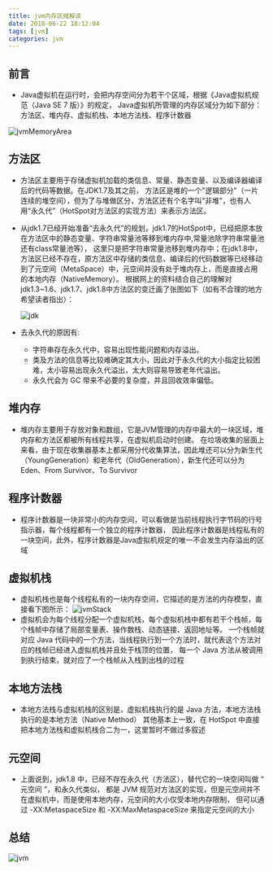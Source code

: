 ```yaml
---
title: jvm内存区域解读
date: 2018-06-22 18:12:04
tags: [jvm]
categories: jvm
---
```


## 前言 

  - Java虚拟机在运行时，会把内存空间分为若干个区域，根据《Java虚拟机规范（Java SE 7 版）》的规定，
    Java虚拟机所管理的内存区域分为如下部分：方法区、堆内存、虚拟机栈、本地方法栈、程序计数器
    
   ![jvmMemoryArea](jvmMemoryArea.png "Optional title")

## 方法区
  - 方法区主要用于存储虚拟机加载的类信息、常量、静态变量、以及编译器编译后的代码等数据。在JDK1.7及其之前，
  方法区是堆的一个"逻辑部分"（一片连续的堆空间），但为了与堆做区分，方法区还有个名字叫“非堆”，也有人用“永久代”（HotSpot对方法区的实现方法）来表示方法区。
    
  - 从jdk1.7已经开始准备“去永久代”的规划，jdk1.7的HotSpot中，已经把原本放在方法区中的静态变量、字符串常量池等移到堆内存中,常量池除字符串常量池还有class常量池等），
    这里只是把字符串常量池移到堆内存中；在jdk1.8中，方法区已经不存在，原方法区中存储的类信息、编译后的代码数据等已经移动到了元空间（MetaSpace）中，元空间并没有处于堆内存上，而是直接占用的本地内存（NativeMemory）。
    根据网上的资料结合自己的理解对jdk1.3~1.6、jdk1.7、jdk1.8中方法区的变迁画了张图如下（如有不合理的地方希望读者指出）：
    
    ![jdk](jdkversion.png "Optional title")
  
  - 去永久代的原因有:
    + 字符串存在永久代中，容易出现性能问题和内存溢出。
    + 类及方法的信息等比较难确定其大小，因此对于永久代的大小指定比较困难，太小容易出现永久代溢出，太大则容易导致老年代溢出。
    + 永久代会为 GC 带来不必要的复杂度，并且回收效率偏低。
    
## 堆内存
   - 堆内存主要用于存放对象和数组，它是JVM管理的内存中最大的一块区域，堆内存和方法区都被所有线程共享，在虚拟机启动时创建。
     在垃圾收集的层面上来看，由于现在收集器基本上都采用分代收集算法，因此堆还可以分为新生代（YoungGeneration）和老年代（OldGeneration），新生代还可以分为 Eden、From Survivor、To Survivor
     
## 程序计数器
   - 程序计数器是一块非常小的内存空间，可以看做是当前线程执行字节码的行号指示器，每个线程都有一个独立的程序计数器，
     因此程序计数器是线程私有的一块空间，此外，程序计数器是Java虚拟机规定的唯一不会发生内存溢出的区域
     
## 虚拟机栈
   - 虚拟机栈也是每个线程私有的一块内存空间，它描述的是方法的内存模型，直接看下图所示：
   ![jvmStack](jvmStack.png "Optional title")
   - 虚拟机会为每个线程分配一个虚拟机栈，每个虚拟机栈中都有若干个栈帧，每个栈帧中存储了局部变量表、操作数栈、动态链接、返回地址等。
     一个栈帧就对应 Java 代码中的一个方法，当线程执行到一个方法时，就代表这个方法对应的栈帧已经进入虚拟机栈并且处于栈顶的位置，
     每一个 Java 方法从被调用到执行结束，就对应了一个栈帧从入栈到出栈的过程
     
## 本地方法栈
   - 本地方法栈与虚拟机栈的区别是，虚拟机栈执行的是 Java 方法，本地方法栈执行的是本地方法（Native Method）
     其他基本上一致，在 HotSpot 中直接把本地方法栈和虚拟机栈合二为一，这里暂时不做过多叙述
     
## 元空间
   - 上面说到，jdk1.8 中，已经不存在永久代（方法区），替代它的一块空间叫做 “ 元空间 ”，和永久代类似，
     都是 JVM 规范对方法区的实现，但是元空间并不在虚拟机中，而是使用本地内存，元空间的大小仅受本地内存限制，
     但可以通过 -XX:MetaspaceSize 和 -XX:MaxMetaspaceSize 来指定元空间的大小
     
## 总结
   ![jvm](jvm.png "Optional title")